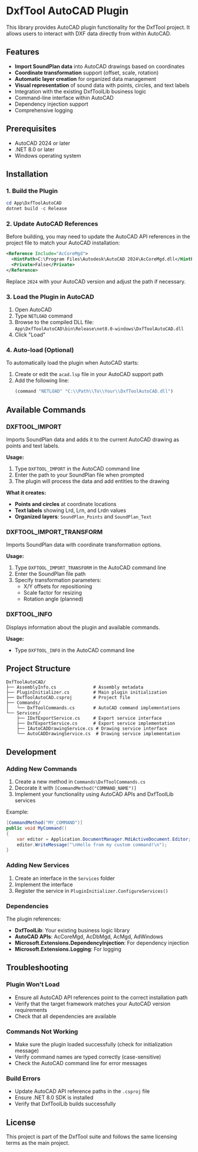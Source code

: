 # DxfTool AutoCAD Plugin

This library provides AutoCAD plugin functionality for the DxfTool project. It allows users to interact with DXF data directly from within AutoCAD.

## Features

- **Import SoundPlan data** into AutoCAD drawings based on coordinates
- **Coordinate transformation** support (offset, scale, rotation)
- **Automatic layer creation** for organized data management
- **Visual representation** of sound data with points, circles, and text labels
- Integration with the existing DxfToolLib business logic
- Command-line interface within AutoCAD
- Dependency injection support
- Comprehensive logging

## Prerequisites

- AutoCAD 2024 or later
- .NET 8.0 or later
- Windows operating system

## Installation

### 1. Build the Plugin

```powershell
cd App\DxfToolAutoCAD
dotnet build -c Release
```

### 2. Update AutoCAD References

Before building, you may need to update the AutoCAD API references in the project file to match your AutoCAD installation:

```xml
<Reference Include="AcCoreMgd">
  <HintPath>C:\Program Files\Autodesk\AutoCAD 2024\AcCoreMgd.dll</HintPath>
  <Private>False</Private>
</Reference>
```

Replace `2024` with your AutoCAD version and adjust the path if necessary.

### 3. Load the Plugin in AutoCAD

1. Open AutoCAD
2. Type `NETLOAD` command
3. Browse to the compiled DLL file: `App\DxfToolAutoCAD\bin\Release\net8.0-windows\DxfToolAutoCAD.dll`
4. Click "Load"

### 4. Auto-load (Optional)

To automatically load the plugin when AutoCAD starts:

1. Create or edit the `acad.lsp` file in your AutoCAD support path
2. Add the following line:
   ```lisp
   (command "NETLOAD" "C:\\Path\\To\\Your\\DxfToolAutoCAD.dll")
   ```

## Available Commands

### DXFTOOL_IMPORT
Imports SoundPlan data and adds it to the current AutoCAD drawing as points and text labels.

**Usage:**
1. Type `DXFTOOL_IMPORT` in the AutoCAD command line
2. Enter the path to your SoundPlan file when prompted
3. The plugin will process the data and add entities to the drawing

**What it creates:**
- **Points and circles** at coordinate locations
- **Text labels** showing Lrd, Lrn, and Lrdn values
- **Organized layers**: `SoundPlan_Points` and `SoundPlan_Text`

### DXFTOOL_IMPORT_TRANSFORM
Imports SoundPlan data with coordinate transformation options.

**Usage:**
1. Type `DXFTOOL_IMPORT_TRANSFORM` in the AutoCAD command line
2. Enter the SoundPlan file path
3. Specify transformation parameters:
   - X/Y offsets for repositioning
   - Scale factor for resizing
   - Rotation angle (planned)

### DXFTOOL_INFO
Displays information about the plugin and available commands.

**Usage:**
- Type `DXFTOOL_INFO` in the AutoCAD command line

## Project Structure

```
DxfToolAutoCAD/
├── AssemblyInfo.cs              # Assembly metadata
├── PluginInitializer.cs         # Main plugin initialization
├── DxfToolAutoCAD.csproj        # Project file
├── Commands/
│   └── DxfToolCommands.cs       # AutoCAD command implementations
└── Services/
    ├── IDxfExportService.cs     # Export service interface
    ├── DxfExportService.cs      # Export service implementation
    ├── IAutoCADDrawingService.cs # Drawing service interface
    └── AutoCADDrawingService.cs  # Drawing service implementation
```

## Development

### Adding New Commands

1. Create a new method in `Commands\DxfToolCommands.cs`
2. Decorate it with `[CommandMethod("COMMAND_NAME")]`
3. Implement your functionality using AutoCAD APIs and DxfToolLib services

Example:
```csharp
[CommandMethod("MY_COMMAND")]
public void MyCommand()
{
    var editor = Application.DocumentManager.MdiActiveDocument.Editor;
    editor.WriteMessage("\nHello from my custom command!\n");
}
```

### Adding New Services

1. Create an interface in the `Services` folder
2. Implement the interface
3. Register the service in `PluginInitializer.ConfigureServices()`

### Dependencies

The plugin references:
- **DxfToolLib**: Your existing business logic library
- **AutoCAD APIs**: AcCoreMgd, AcDbMgd, AcMgd, AdWindows
- **Microsoft.Extensions.DependencyInjection**: For dependency injection
- **Microsoft.Extensions.Logging**: For logging

## Troubleshooting

### Plugin Won't Load
- Ensure all AutoCAD API references point to the correct installation path
- Verify that the target framework matches your AutoCAD version requirements
- Check that all dependencies are available

### Commands Not Working
- Make sure the plugin loaded successfully (check for initialization message)
- Verify command names are typed correctly (case-sensitive)
- Check the AutoCAD command line for error messages

### Build Errors
- Update AutoCAD API reference paths in the `.csproj` file
- Ensure .NET 8.0 SDK is installed
- Verify that DxfToolLib builds successfully

## License

This project is part of the DxfTool suite and follows the same licensing terms as the main project.
